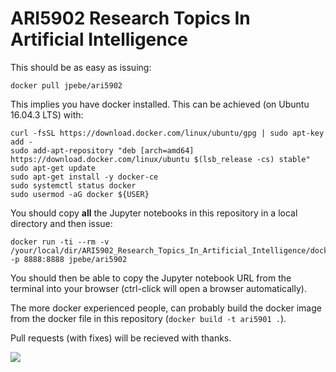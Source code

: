 # ARI5902 Research Topics In Artificial Intelligence

This should be as easy as issuing:

```
docker pull jpebe/ari5902
```

This implies you have docker installed.  This can be achieved (on Ubuntu 16.04.3 LTS) with:

```
curl -fsSL https://download.docker.com/linux/ubuntu/gpg | sudo apt-key add -
sudo add-apt-repository "deb [arch=amd64] https://download.docker.com/linux/ubuntu $(lsb_release -cs) stable"
sudo apt-get update
sudo apt-get install -y docker-ce
sudo systemctl status docker
sudo usermod -aG docker ${USER}
```

You should copy **all** the Jupyter notebooks in this repository in a local directory and then issue:

```
docker run -ti --rm -v /your/local/dir/ARI5902_Research_Topics_In_Artificial_Intelligence/docker/jupyter:/notebooks -p 8888:8888 jpebe/ari5902
```

You should then be able to copy the Jupyter notebook URL from the terminal into your browser (ctrl-click will open a browser automatically).

The more docker experienced people, can probably build the docker image from the docker file in this repository (```docker build -t ari5901 .```).

Pull requests (with fixes) will be recieved with thanks.

![](https://github.com/drmenguin/learnd/blob/master/jp.gif)
